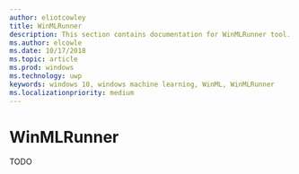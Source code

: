 ```yaml
---
author: eliotcowley
title: WinMLRunner
description: This section contains documentation for WinMLRunner tool.
ms.author: elcowle
ms.date: 10/17/2018
ms.topic: article
ms.prod: windows
ms.technology: uwp
keywords: windows 10, windows machine learning, WinML, WinMLRunner
ms.localizationpriority: medium
---
```


# WinMLRunner

TODO